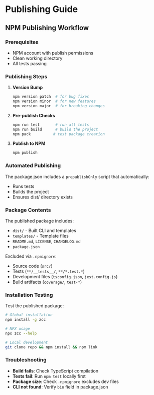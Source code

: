 # Publishing Guide

## NPM Publishing Workflow

### Prerequisites
- NPM account with publish permissions
- Clean working directory
- All tests passing

### Publishing Steps

1. **Version Bump**
   ```bash
   npm version patch  # for bug fixes
   npm version minor  # for new features
   npm version major  # for breaking changes
   ```

2. **Pre-publish Checks**
   ```bash
   npm run test       # run all tests
   npm run build      # build the project
   npm pack          # test package creation
   ```

3. **Publish to NPM**
   ```bash
   npm publish
   ```

### Automated Publishing

The package.json includes a `prepublishOnly` script that automatically:
- Runs tests
- Builds the project
- Ensures dist/ directory exists

### Package Contents

The published package includes:
- `dist/` - Built CLI and templates
- `templates/` - Template files
- `README.md`, `LICENSE`, `CHANGELOG.md`
- `package.json`

Excluded via `.npmignore`:
- Source code (`src/`)
- Tests (`**/__tests__/`, `**/*.test.*`)
- Development files (`tsconfig.json`, `jest.config.js`)
- Build artifacts (`coverage/`, `test-*`)

### Installation Testing

Test the published package:
```bash
# Global installation
npm install -g zcc

# NPX usage
npx zcc --help

# Local development
git clone repo && npm install && npm link
```

### Troubleshooting

- **Build fails**: Check TypeScript compilation
- **Tests fail**: Run `npm test` locally first
- **Package size**: Check `.npmignore` excludes dev files
- **CLI not found**: Verify `bin` field in package.json
